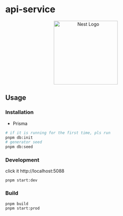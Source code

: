 # api-service

<p align="center">
  <a href="http://nestjs.com/" target="blank"><img src="https://nestjs.com/img/logo-small.svg" width="200" alt="Nest Logo" /></a>
</p>

## Usage

### Installation

- Prisma

```bash
# if it is running for the first time, pls run
pnpm db:init
# generator seed
pnpm db:seed
```

### Development

click it http://localhost:5088

```shell
pnpm start:dev
```

### Build

```shell
pnpm build
pnpm start:prod
```
